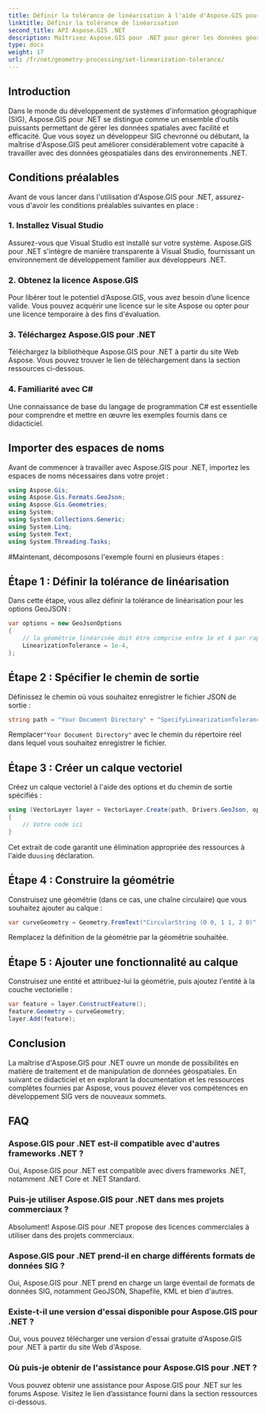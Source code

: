 ```yaml
---
title: Définir la tolérance de linéarisation à l'aide d'Aspose.GIS pour .NET
linktitle: Définir la tolérance de linéarisation
second_title: API Aspose.GIS .NET
description: Maîtrisez Aspose.GIS pour .NET pour gérer les données géospatiales sans effort. Suivez ce didacticiel étape par étape et libérez tout le potentiel du développement SIG dans .NET.
type: docs
weight: 17
url: /fr/net/geometry-processing/set-linearization-tolerance/
---
```

## Introduction
Dans le monde du développement de systèmes d'information géographique (SIG), Aspose.GIS pour .NET se distingue comme un ensemble d'outils puissants permettant de gérer les données spatiales avec facilité et efficacité. Que vous soyez un développeur SIG chevronné ou débutant, la maîtrise d'Aspose.GIS peut améliorer considérablement votre capacité à travailler avec des données géospatiales dans des environnements .NET.
## Conditions préalables
Avant de vous lancer dans l'utilisation d'Aspose.GIS pour .NET, assurez-vous d'avoir les conditions préalables suivantes en place :
### 1. Installez Visual Studio
Assurez-vous que Visual Studio est installé sur votre système. Aspose.GIS pour .NET s'intègre de manière transparente à Visual Studio, fournissant un environnement de développement familier aux développeurs .NET.
### 2. Obtenez la licence Aspose.GIS
Pour libérer tout le potentiel d’Aspose.GIS, vous avez besoin d’une licence valide. Vous pouvez acquérir une licence sur le site Aspose ou opter pour une licence temporaire à des fins d'évaluation.
### 3. Téléchargez Aspose.GIS pour .NET
Téléchargez la bibliothèque Aspose.GIS pour .NET à partir du site Web Aspose. Vous pouvez trouver le lien de téléchargement dans la section ressources ci-dessous.
### 4. Familiarité avec C#
Une connaissance de base du langage de programmation C# est essentielle pour comprendre et mettre en œuvre les exemples fournis dans ce didacticiel.

## Importer des espaces de noms
Avant de commencer à travailler avec Aspose.GIS pour .NET, importez les espaces de noms nécessaires dans votre projet :
```csharp
using Aspose.Gis;
using Aspose.Gis.Formats.GeoJson;
using Aspose.Gis.Geometries;
using System;
using System.Collections.Generic;
using System.Linq;
using System.Text;
using System.Threading.Tasks;
```
#Maintenant, décomposons l'exemple fourni en plusieurs étapes :
## Étape 1 : Définir la tolérance de linéarisation
Dans cette étape, vous allez définir la tolérance de linéarisation pour les options GeoJSON :
```csharp
var options = new GeoJsonOptions
{
    // la géométrie linéarisée doit être comprise entre 1e et 4 par rapport à la géométrie de la courbe
    LinearizationTolerance = 1e-4,
};
```
## Étape 2 : Spécifier le chemin de sortie
Définissez le chemin où vous souhaitez enregistrer le fichier JSON de sortie :
```csharp
string path = "Your Document Directory" + "SpecifyLinearizationTolerance_out.json";
```
 Remplacer`"Your Document Directory"` avec le chemin du répertoire réel dans lequel vous souhaitez enregistrer le fichier.
## Étape 3 : Créer un calque vectoriel
Créez un calque vectoriel à l'aide des options et du chemin de sortie spécifiés :
```csharp
using (VectorLayer layer = VectorLayer.Create(path, Drivers.GeoJson, options))
{
    // Votre code ici
}
```
 Cet extrait de code garantit une élimination appropriée des ressources à l'aide du`using` déclaration.
## Étape 4 : Construire la géométrie
Construisez une géométrie (dans ce cas, une chaîne circulaire) que vous souhaitez ajouter au calque :
```csharp
var curveGeometry = Geometry.FromText("CircularString (0 0, 1 1, 2 0)");
```
Remplacez la définition de la géométrie par la géométrie souhaitée.
## Étape 5 : Ajouter une fonctionnalité au calque
Construisez une entité et attribuez-lui la géométrie, puis ajoutez l'entité à la couche vectorielle :
```csharp
var feature = layer.ConstructFeature();
feature.Geometry = curveGeometry;
layer.Add(feature);
```

## Conclusion
La maîtrise d'Aspose.GIS pour .NET ouvre un monde de possibilités en matière de traitement et de manipulation de données géospatiales. En suivant ce didacticiel et en explorant la documentation et les ressources complètes fournies par Aspose, vous pouvez élever vos compétences en développement SIG vers de nouveaux sommets.
## FAQ
### Aspose.GIS pour .NET est-il compatible avec d'autres frameworks .NET ?
Oui, Aspose.GIS pour .NET est compatible avec divers frameworks .NET, notamment .NET Core et .NET Standard.
### Puis-je utiliser Aspose.GIS pour .NET dans mes projets commerciaux ?
Absolument! Aspose.GIS pour .NET propose des licences commerciales à utiliser dans des projets commerciaux.
### Aspose.GIS pour .NET prend-il en charge différents formats de données SIG ?
Oui, Aspose.GIS pour .NET prend en charge un large éventail de formats de données SIG, notamment GeoJSON, Shapefile, KML et bien d'autres.
### Existe-t-il une version d'essai disponible pour Aspose.GIS pour .NET ?
Oui, vous pouvez télécharger une version d'essai gratuite d'Aspose.GIS pour .NET à partir du site Web d'Aspose.
### Où puis-je obtenir de l'assistance pour Aspose.GIS pour .NET ?
Vous pouvez obtenir une assistance pour Aspose.GIS pour .NET sur les forums Aspose. Visitez le lien d’assistance fourni dans la section ressources ci-dessous.